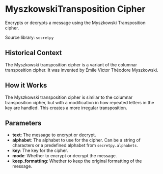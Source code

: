 # MyszkowskiTransposition Cipher

Encrypts or decrypts a message using the Myszkowski Transposition cipher.

Source library: `secretpy`

## Historical Context

The Myszkowski transposition cipher is a variant of the columnar transposition cipher. It was invented by Émile Victor Théodore Myszkowski.

## How it Works

The Myszkowski transposition cipher is similar to the columnar transposition cipher, but with a modification in how repeated letters in the key are handled. This creates a more irregular transposition.

## Parameters

- **text**: The message to encrypt or decrypt.
- **alphabet**: The alphabet to use for the cipher. Can be a string of characters or a predefined alphabet from `secretpy.alphabets`.
- **key**: The key for the cipher.
- **mode**: Whether to encrypt or decrypt the message.
- **keep_formatting**: Whether to keep the original formatting of the message.
